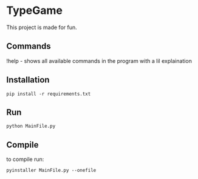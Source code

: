 # TypeGame

This project is made for fun.

## Commands

!help - shows all available commands in the program with a lil explaination

## Installation

``` 
pip install -r requirements.txt
```

## Run

```
python MainFile.py
```

## Compile

to compile run:
```
pyinstaller MainFile.py --onefile
```